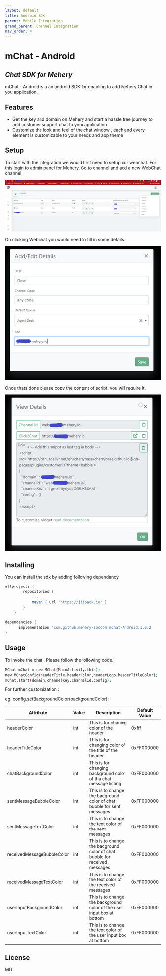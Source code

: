 ```yaml
---
layout: default
title: Android SDK
parent: Mobile Integration
grand_parent: Channel Integration
nav_order: 4
---
```


# mChat - Android
## _Chat SDK for Mehery_

mChat - Android is a an android SDK for enabling to add Mehery Chat in you application.

## Features

- Get the key and domain on Mehery and start a hassle free journey to add customer support chat to your application
- Customize the look and feel of the chat window , each and every element is customizable to your needs and app theme


## Setup

To start with the integration we would first need to setup our webchat. For this login to admin panel for Mehery. Go to channel and add a new WebChat channel.

![image description](https://raw.githubusercontent.com/mehery-soccom/mChat-Android/master/images/Readme1.PNG)

On clicking Webchat you would need to fill in some details.

![image description](https://raw.githubusercontent.com/mehery-soccom/mChat-Android/master/images/Readme2.PNG)

Once thats done please copy the content of script, you will require it.

![image description](https://raw.githubusercontent.com/mehery-soccom/mChat-Android/master/images/Readme3.PNG)


## Installing

You can install the sdk by adding following dependancy

```gradle
allprojects {
        repositories {
            ...
            maven { url 'https://jitpack.io' }
        }
    }
```

```gradle
dependencies {
      implementation 'com.github.mehery-soccom:mChat-Android:1.0.2
}
```

## Usage

To invoke the chat . Please follow the following code.
```sh
MChat mChat = new MChat(MainActivity.this);
new MChatConfig(headerTitle,headerColor,headerLogo,headerTitleColor);
mChat.start(domain,channelKey,channelId,config);
```

For further customization :

eg. config.setBackgroundColor(backgroundColor);

Attribute | Value | Description | Default Value
--- | --- | --- | ---
|headerColor|int|This is for chaning color of the header|0xfff|
|headerTitleColor|int|This is for changing color of the title of the header|0xFF000000|
|chatBackgroundColor|int|This is for changing background color of tha chat message listing|0xFF000000|
|sentMessageBubbleColor|int|This is to change the bacground color of chat bubble for sent messages|0xFF000000|
|sentMessageTextColor|int|This is to change the text color of the sent messages|0xFF000000|
|receivedMessageBubbleColor|int|This is to change the bacground color of chat bubble for received messages|0xFF000000|
|receivedMessageTextColor|int|This is to change the text color of the received messages|0xFF000000|
|userInputBackgroundColor|int|This is to change the background color of the user input box at bottom|0xFF000000|
|userInputTextColor|int|This is to change the text color of the user input box at bottom|0xFF000000|

## License

MIT

